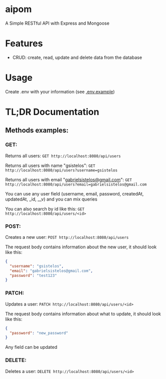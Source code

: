 # aipom

A Simple RESTful API with Express and Mongoose

# Features

- CRUD: create, read, update and delete data from the database

# Usage

Create .env with your information (see [.env.example](https://github.com/gsistelos/restful-api/blob/main/.env.example))

# TL;DR Documentation

## Methods examples:

### GET:

Returns all users: `GET http://localhost:8080/api/users`

Returns all users with name "gsistelos": `GET http://localhost:8080/api/users?username=gsistelos`

Returns all users with email "gabrielsistelos@gmail.com": `GET http://localhost:8080/api/users?email=gabrielsistelos@gmail.com`

You can use any user field (username, email, password, createdAt, updatedAt, _id, __v) and you can mix queries

You can also search by id like this: `GET http://localhost:8080/api/users/<id>`

### POST:

Creates a new user: `POST http://localhost:8080/api/users`

The request body contains information about the new user, it should look like this:
```json
{
  "username": "gsistelos",
  "email": "gabrielsistelos@gmail.com",
  "password": "test123"
}
```

### PATCH:

Updates a user: `PATCH http://localhost:8080/api/users/<id>`

The request body contains information about what to update, it should look like this:
```json
{
  "password": "new_password"
}
```

Any field can be updated

### DELETE:

Deletes a user: `DELETE http://localhost:8080/api/users/<id>`
